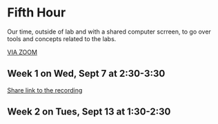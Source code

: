 # Fifth Hour

Our time, outside of lab and with a shared computer scrreen, to go over tools and concepts related to the labs.

[VIA ZOOM](https://wesleyan.zoom.us/j/94621043921?pwd=OC96eEtTMll5QitvUE9YSmtFWWgvdz09)

## Week 1 on Wed, Sept 7 at 2:30-3:30

[Share link to the recording](https://wesleyan.zoom.us/rec/share/g859mrLim3N8-tgPMDw0gyAjnC6DcgaRgUQicxSDq3lHiY2qHY5vcDzXOJ3FuBcP.Q_Wvgny3lMDoIqwY)

## Week 2 on Tues, Sept 13 at 1:30-2:30